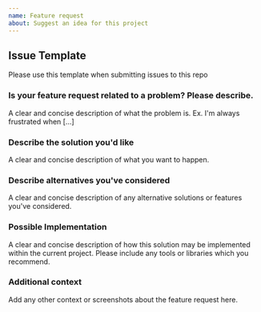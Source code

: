 ```yaml
---
name: Feature request
about: Suggest an idea for this project
---
```


## Issue Template

Please use this template when submitting issues to this repo

### Is your feature request related to a problem? Please describe.
A clear and concise description of what the problem is. Ex. I'm always frustrated when [...]

### Describe the solution you'd like
A clear and concise description of what you want to happen.

### Describe alternatives you've considered
A clear and concise description of any alternative solutions or features you've considered.

### Possible Implementation
A clear and concise description of how this solution may be implemented within the current project. Please include any tools or libraries which you recommend.

### Additional context
Add any other context or screenshots about the feature request here.
